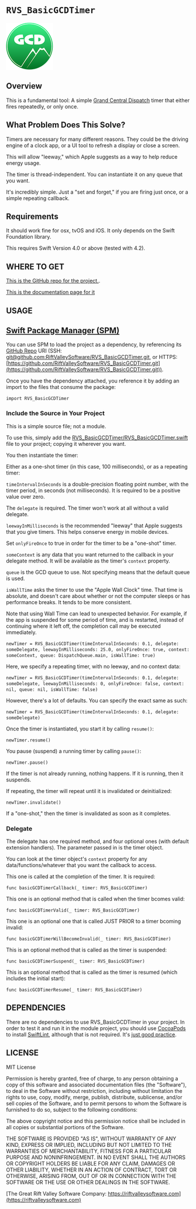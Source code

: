 # ``RVS_BasicGCDTimer``

![Project Icon](icon.png)

## Overview

This is a fundamental tool: A simple [Grand Central Dispatch](https://developer.apple.com/documentation/dispatch) timer that either fires repeatedly, or only once.

## What Problem Does This Solve?

Timers are necessary for many different reasons. They could be the driving engine of a clock app, or a UI tool to refresh a display or close a screen.

This will allow "leeway," which Apple suggests as a way to help reduce energy usage.

The timer is thread-independent. You can instantiate it on any queue that you want.

It's incredibly simple. Just a "set and forget," if you are firing just once, or a simple repeating callback.

## Requirements

It should work fine for osx, tvOS and iOS. It only depends on the Swift Foundation library.

This requires Swift Version 4.0 or above (tested with 4.2).

## WHERE TO GET

[This is the GitHub repo for the project.](https://github.com/RiftValleySoftware/RVS_BasicGCDTimer).

[This is the documentation page for it](https://riftvalleysoftware.com/work/open-source-projects/#RVS_BasicGCDTimer)

## USAGE

[Swift Package Manager (SPM)](https://swift.org/package-manager/)
-

You can use SPM to load the project as a dependency, by referencing its [GitHub Repo](https://github.com/RiftValleySoftware/RVS_BasicGCDTimer/) URI (SSH: [git@github.com:RiftValleySoftware/RVS_BasicGCDTimer.git](git@github.com:RiftValleySoftware/RVS_BasicGCDTimer.git), or HTTPS: [https://github.com/RiftValleySoftware/RVS_BasicGCDTimer.git](https://github.com/RiftValleySoftware/RVS_BasicGCDTimer.git)).

Once you have the dependency attached, you reference it by adding an import to the files that consume the package:
    
    import RVS_BasicGCDTimer

### Include the Source in Your Project

This is a simple source file; not a module.

To use this, simply add the [RVS_BasicGCDTimer/RVS_BasicGCDTimer.swift](https://github.com/RiftValleySoftware/RVS_BasicGCDTimer/blob/master/RVS_BasicGCDTimer/RVS_BasicGCDTimer.swift) file to your project; copying it wherever you want.

You then instantiate the timer:

Either as a one-shot timer (in this case, 100 milliseconds), or as a repeating timer:

`timeIntervalInSeconds` is a double-precision floating point number, with the timer period, in seconds (not milliseconds). It is required to be a positive value over zero.

The `delegate` is required. The timer won't work at all without a valid delegate.

`leewayInMilliseconds` is the recommended "leeway" that Apple suggests that you give timers. This helps conserve energy in mobile devices.

Set `onlyFireOnce` to true in order for the timer to be a "one-shot" timer.

`someContext` is any data that you want returned to the callback in your delegate method. It will be available as the timer's `context` property.

`queue` is the GCD queue to use. Not specifying means that the default queue is used.

`isWallTime` asks the timer to use the "Apple Wall Clock" time. That time is absolute, and doesn't care about whether or not the computer sleeps or has performance breaks. It tends to be more consistent.

Note that using Wall Time can lead to unexpected behavior. For example, if the app is suspended for some period of time, and is restarted, instead of continuing where it left off, the completion call may be executed immediately.

    newTimer = RVS_BasicGCDTimer(timeIntervalInSeconds: 0.1, delegate: someDelegate, leewayInMilliseconds: 25.0, onlyFireOnce: true, context: someContext, queue: DispatchQueue.main, isWallTime: true)

Here, we specify a repeating timer, with no leeway, and no context data:

    newTimer = RVS_BasicGCDTimer(timeIntervalInSeconds: 0.1, delegate: someDelegate, leewayInMilliseconds: 0, onlyFireOnce: false, context: nil, queue: nil, isWallTime: false)

However, there's a lot of defaults. You can specify the exact same as such:

    newTimer = RVS_BasicGCDTimer(timeIntervalInSeconds: 0.1, delegate: someDelegate)

Once the timer is instantiated, you start it by calling `resume()`:

    newTimer.resume()

You pause (suspend) a running timer by calling `pause()`:

    newTimer.pause()

If the timer is not already running, nothing happens. If it is running, then it suspends.

If repeating, the timer will repeat until it is invalidated or deinitialized:

    newTimer.invalidate()

If a "one-shot," then the timer is invalidated as soon as it completes.

### Delegate

The delegate has one required method, and four optional ones (with default extension handlers). The parameter passed in is the timer object.

You can look at the timer object's `context` property for any data/functions/whatever that you want the callback to access.

This one is called at the completion of the timer. It is required:

    func basicGCDTimerCallback(_ timer: RVS_BasicGCDTimer)

This one is an optional method that is called when the timer bcomes valid:

    func basicGCDTimerValid(_ timer: RVS_BasicGCDTimer)

This one is an optional one that is called JUST PRIOR to a timer bcoming invalid:

    func basicGCDTimerWillBecomeInvalid(_ timer: RVS_BasicGCDTimer)

This is an optional method that is called as the timer is suspended:

    func basicGCDTimerSuspend(_ timer: RVS_BasicGCDTimer)

This is an optional method that is called as the timer is resumed (which includes the initial start):

    func basicGCDTimerResume(_ timer: RVS_BasicGCDTimer)

## DEPENDENCIES

There are no dependencies to use RVS_BasicGCDTimer in your project. In order to test it and run it in the module project, you should use [CocoaPods](https://cocoapods.org) to install [SwiftLint](https://cocoapods.org/pods/SwiftLint), although that is not required. It's [just good practice](https://littlegreenviper.com/series/swiftwater/swiftlint/).

## LICENSE

MIT License

Permission is hereby granted, free of charge, to any person obtaining a copy of this software and associated documentation
files (the "Software"), to deal in the Software without restriction, including without limitation the rights to use, copy,
modify, merge, publish, distribute, sublicense, and/or sell copies of the Software, and to permit persons to whom the
Software is furnished to do so, subject to the following conditions:

The above copyright notice and this permission notice shall be included in all copies or substantial portions of the Software.

THE SOFTWARE IS PROVIDED "AS IS", WITHOUT WARRANTY OF ANY KIND, EXPRESS OR IMPLIED, INCLUDING BUT NOT LIMITED TO THE WARRANTIES
OF MERCHANTABILITY, FITNESS FOR A PARTICULAR PURPOSE AND NONINFRINGEMENT.
IN NO EVENT SHALL THE AUTHORS OR COPYRIGHT HOLDERS BE LIABLE FOR ANY CLAIM, DAMAGES OR OTHER LIABILITY, WHETHER IN AN ACTION OF
CONTRACT, TORT OR OTHERWISE, ARISING FROM, OUT OF OR IN CONNECTION WITH THE SOFTWARE OR THE USE OR OTHER DEALINGS IN THE SOFTWARE.


[The Great Rift Valley Software Company: https://riftvalleysoftware.com](https://riftvalleysoftware.com)

